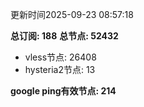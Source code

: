 更新时间2025-09-23 08:57:18

**总订阅: 188**
**总节点: 52432**
- vless节点: 26408
- hysteria2节点: 13

**google ping有效节点: 214**
